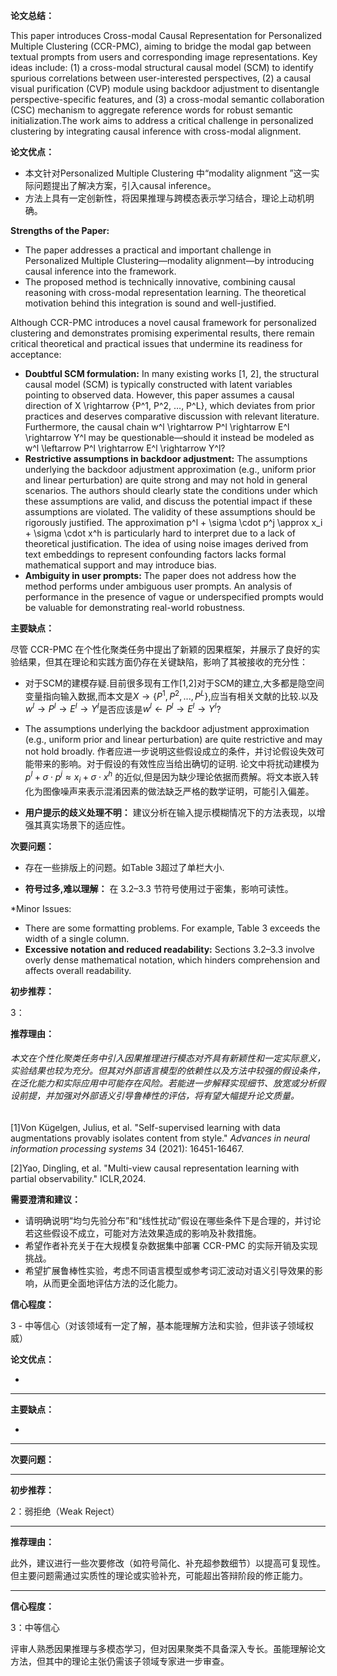 **论文总结：**

This paper introduces Cross-modal Causal Representation for Personalized Multiple Clustering (CCR-PMC), aiming to bridge the modal gap between textual prompts from users and corresponding image representations. Key ideas include: (1) a cross-modal structural causal model (SCM) to identify spurious correlations between user-interested perspectives, (2) a causal visual purification (CVP) module using backdoor adjustment to disentangle perspective-specific features, and (3) a cross-modal semantic collaboration (CSC) mechanism to aggregate reference words for robust semantic initialization.The work aims to address a critical challenge in personalized clustering by integrating causal inference with cross-modal alignment.

**论文优点：**

- 本文针对Personalized Multiple Clustering 中“modality alignment ”这一实际问题提出了解决方案，引入causal inference。
- 方法上具有一定创新性，将因果推理与跨模态表示学习结合，理论上动机明确。

**Strengths of the Paper:**



- The paper addresses a practical and important challenge in Personalized Multiple Clustering—modality alignment—by introducing causal inference into the framework.
- The proposed method is technically innovative, combining causal reasoning with cross-modal representation learning. The theoretical motivation behind this integration is sound and well-justified.



Although CCR-PMC introduces a novel causal framework for personalized clustering and demonstrates promising experimental results, there remain critical theoretical and practical issues that undermine its readiness for acceptance:

- **Doubtful SCM formulation:** In many existing works [1, 2], the structural causal model (SCM) is typically constructed with latent variables pointing to observed data. However, this paper assumes a causal direction of X \rightarrow \{P^1, P^2, …, P^L\}, which deviates from prior practices and deserves comparative discussion with relevant literature. Furthermore, the causal chain w^l \rightarrow P^l \rightarrow E^l \rightarrow Y^l may be questionable—should it instead be modeled as w^l \leftarrow P^l \rightarrow E^l \rightarrow Y^l?
- **Restrictive assumptions in backdoor adjustment:** The assumptions underlying the backdoor adjustment approximation (e.g., uniform prior and linear perturbation) are quite strong and may not hold in general scenarios. The authors should clearly state the conditions under which these assumptions are valid, and discuss the potential impact if these assumptions are violated. The validity of these assumptions should be rigorously justified. The approximation p^l + \sigma \cdot p^j \approx x_i + \sigma \cdot x^h is particularly hard to interpret due to a lack of theoretical justification. The idea of using noise images derived from text embeddings to represent confounding factors lacks formal mathematical support and may introduce bias.
- **Ambiguity in user prompts:** The paper does not address how the method performs under ambiguous user prompts. An analysis of performance in the presence of vague or underspecified prompts would be valuable for demonstrating real-world robustness.

**主要缺点：**

尽管 CCR-PMC 在个性化聚类任务中提出了新颖的因果框架，并展示了良好的实验结果，但其在理论和实践方面仍存在关键缺陷，影响了其被接收的充分性：

- 对于SCM的建模存疑.目前很多现有工作[1,2]对于SCM的建立,大多都是隐空间变量指向输入数据,而本文是$X \rightarrow \{P^1,P^2,...,P^L\}$,应当有相关文献的比较.以及$w^l \rightarrow P^l \rightarrow E^l \rightarrow Y^l$是否应该是$w^l \leftarrow P^l \rightarrow E^l \rightarrow Y^l$?

- The assumptions underlying the backdoor adjustment approximation (e.g., uniform prior and linear perturbation) are quite restrictive and may not hold broadly. 作者应进一步说明这些假设成立的条件，并讨论假设失效可能带来的影响。对于假设的有效性应当给出确切的证明. 论文中将扰动建模为 $p^l + \sigma \cdot p^j \approx x_i + \sigma \cdot x^h$ 的近似,但是因为缺少理论依据而费解。将文本嵌入转化为图像噪声来表示混淆因素的做法缺乏严格的数学证明，可能引入偏差。

- **用户提示的歧义处理不明：** 建议分析在输入提示模糊情况下的方法表现，以增强其真实场景下的适应性。

**次要问题：**

- 存在一些排版上的问题。如Table 3超过了单栏大小.

- **符号过多,难以理解：** 在 3.2–3.3 节符号使用过于密集，影响可读性。



*Minor Issues:

- There are some formatting problems. For example, Table 3 exceeds the width of a single column.
- **Excessive notation and reduced readability:** Sections 3.2–3.3 involve overly dense mathematical notation, which hinders comprehension and affects overall readability.





**初步推荐：**

3：



**推荐理由：**

###### 本文在个性化聚类任务中引入因果推理进行模态对齐具有新颖性和一定实际意义，实验结果也较为充分。但其对外部语言模型的依赖性以及方法中较强的假设条件，在泛化能力和实际应用中可能存在风险。若能进一步解释实现细节、放宽或分析假设前提，并加强对外部语义引导鲁棒性的评估，将有望大幅提升论文质量。



[1]Von Kügelgen, Julius, et al. "Self-supervised learning with data augmentations provably isolates content from style." *Advances in neural information processing systems* 34 (2021): 16451-16467.

[2]Yao, Dingling, et al. "Multi-view causal representation learning with partial observability." ICLR,2024.













**需要澄清和建议：**



- 请明确说明“均匀先验分布”和“线性扰动”假设在哪些条件下是合理的，并讨论若这些假设不成立，可能对方法效果造成的影响及补救措施。
- 希望作者补充关于在大规模复杂数据集中部署 CCR-PMC 的实际开销及实现挑战。
- 希望扩展鲁棒性实验，考虑不同语言模型或参考词汇波动对语义引导效果的影响，从而更全面地评估方法的泛化能力。





**信心程度：**

3 - 中等信心（对该领域有一定了解，基本能理解方法和实验，但非该子领域权威）





**论文优点：**



- 





------



**主要缺点：**



- 



------



**次要问题：**





------



**初步推荐：**

2：弱拒绝（Weak Reject）



------



**推荐理由：**





此外，建议进行一些次要修改（如符号简化、补充超参数细节）以提高可复现性。但主要问题需通过实质性的理论或实验补充，可能超出答辩阶段的修正能力。



------



**信心程度：**

3：中等信心

评审人熟悉因果推理与多模态学习，但对因果聚类不具备深入专长。虽能理解论文方法，但其中的理论主张仍需该子领域专家进一步审查。